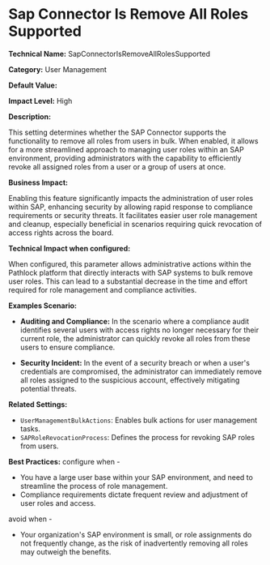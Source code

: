 # Sap Connector Is Remove All Roles Supported

**Technical Name:** SapConnectorIsRemoveAllRolesSupported

**Category:** User Management

**Default Value:**

**Impact Level:** High

**Description:**

This setting determines whether the SAP Connector supports the functionality to remove all roles from users in bulk. When enabled, it allows for a more streamlined approach to managing user roles within an SAP environment, providing administrators with the capability to efficiently revoke all assigned roles from a user or a group of users at once. 

**Business Impact:**

Enabling this feature significantly impacts the administration of user roles within SAP, enhancing security by allowing rapid response to compliance requirements or security threats. It facilitates easier user role management and cleanup, especially beneficial in scenarios requiring quick revocation of access rights across the board.

**Technical Impact when configured:**

When configured, this parameter allows administrative actions within the Pathlock platform that directly interacts with SAP systems to bulk remove user roles. This can lead to a substantial decrease in the time and effort required for role management and compliance activities.

**Examples Scenario:**

- **Auditing and Compliance:** In the scenario where a compliance audit identifies several users with access rights no longer necessary for their current role, the administrator can quickly revoke all roles from these users to ensure compliance.
  
- **Security Incident:** In the event of a security breach or when a user's credentials are compromised, the administrator can immediately remove all roles assigned to the suspicious account, effectively mitigating potential threats.

**Related Settings:** 

- `UserManagementBulkActions`: Enables bulk actions for user management tasks.
- `SAPRoleRevocationProcess`: Defines the process for revoking SAP roles from users.

**Best Practices:** configure when -

- You have a large user base within your SAP environment, and need to streamline the process of role management.
- Compliance requirements dictate frequent review and adjustment of user roles and access.
  
avoid when -

- Your organization's SAP environment is small, or role assignments do not frequently change, as the risk of inadvertently removing all roles may outweigh the benefits.
